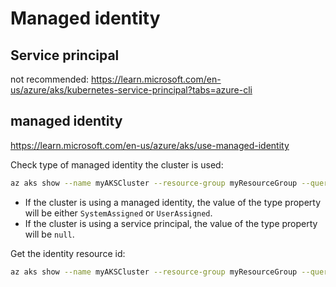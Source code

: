 # Managed identity

## Service principal
not recommended:
https://learn.microsoft.com/en-us/azure/aks/kubernetes-service-principal?tabs=azure-cli

## managed identity
https://learn.microsoft.com/en-us/azure/aks/use-managed-identity

Check type of managed identity the cluster is used:
```sh
az aks show --name myAKSCluster --resource-group myResourceGroup --query identity.type --output tsv 
```
- If the cluster is using a managed identity, the value of the type property will be either `SystemAssigned` or `UserAssigned`.
- If the cluster is using a service principal, the value of the type property will be `null`. 

Get the identity resource id:
```sh
az aks show --name myAKSCluster --resource-group myResourceGroup --query "identity"
```
